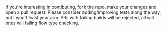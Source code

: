 If you're interesting in contibuting, fork the repo, make your changes and open a pull request. Please consider adding/improving tests along the way, but I won't twist your arm. PRs with failing builds will be rejected, all will ones will failing flow type checking.

